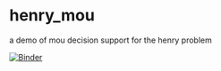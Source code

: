 # henry_mou
a demo of mou decision support for the henry problem


[![Binder](https://mybinder.org/badge_logo.svg)](https://mybinder.org/v2/gh/jtwhite79/henry_mou/master)
